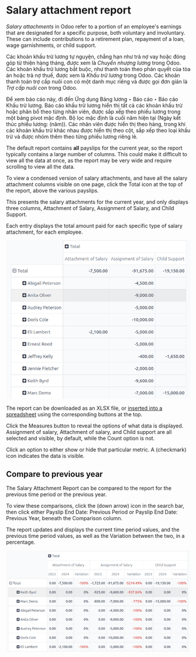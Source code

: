 # Salary attachment report

*Salary attachments* in Odoo refer to a portion of an employee's earnings that are designated for
a specific purpose, both voluntary and involuntary. These can include contributions to a retirement
plan, repayment of a loan, wage garnishments, or child support.

Các khoản khấu trừ lương tự nguyện, chẳng hạn như trả nợ vay hoặc đóng góp từ thiện hàng tháng, được xem là *Chuyển nhượng lương* trong Odoo. Các khoản khấu trừ lương bắt buộc, như thanh toán theo phán quyết của tòa án hoặc trả nợ thuế, được xem là *Khấu trừ lương* trong Odoo. Các khoản thanh toán trợ cấp nuôi con có một danh mục riêng và được gọi đơn giản là *Trợ cấp nuôi con* trong Odoo.

Để xem báo cáo này, đi đến Ứng dụng Bảng lương ‣ Báo cáo ‣ Báo cáo Khấu trừ lương. Báo cáo khấu trừ lương hiển thị tất cả các khoản khấu trừ hoặc phân bổ theo từng nhân viên, được sắp xếp theo phiếu lương trong một bảng pivot mặc định. Bộ lọc mặc định là cuối năm hiện tại (Ngày kết thúc phiếu lương: (năm)). Các nhân viên được hiển thị theo hàng, trong khi các khoản khấu trừ khác nhau được hiển thị theo cột, sắp xếp theo loại khấu trừ và được nhóm thêm theo từng phiếu lương riêng lẻ.

The default report contains **all** payslips for the current year, so the report typically contains
a large number of columns. This could make it difficult to view all the data at once, as the report
may be very wide and require scrolling to view all the data.

To view a condensed version of salary attachments, and have all the salary attachment columns
visible on one page, click the <i class="fa fa-minus-square-o"></i> Total icon at the top of the
report, above the various payslips.

This presents the salary attachments for the current year, and only displays three columns,
Attachment of Salary, Assignment of Salary, and Child Support.

Each entry displays the total amount paid for each specific type of salary attachment, for each
employee.

![The Attachment of Salary report that shows all salary garnishments in a condensed view.](../../../.gitbook/assets/salary-attachment.png)

The report can be downloaded as an XLSX file, or [inserted into a spreadsheet](applications/productivity/spreadsheet/insert.md) using the corresponding buttons at the top.

Click the Measures button to reveal the options of what data is displayed.
Assignment of salary, Attachment of salary, and Child support
are all selected and visible, by default, while the Count option is not.

Click an option to either show or hide that particular metric. A <i class="fa fa-check"></i>
(checkmark) icon indicates the data is visible.

## Compare to previous year

The Salary Attachment Report can be compared to the report for the previous time period
or the previous year.

To view these comparisons, click the <i class="fa fa-caret-down"></i> (down arrow) icon in the
search bar, then click either Payslip End Date: Previous Period or Payslip
End Date: Previous Year, beneath the <i class="fa fa-adjust"></i> Comparison column.

The report updates and displays the current time period values, and the previous time period values,
as well as the Variation between the two, in a percentage.

![The salary attachment report modified to compare to the previous year.](../../../.gitbook/assets/comparison-attachment.png)
